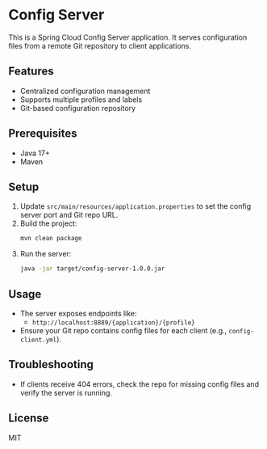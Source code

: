 # Config Server

This is a Spring Cloud Config Server application. It serves configuration files from a remote Git repository to client applications.

## Features
- Centralized configuration management
- Supports multiple profiles and labels
- Git-based configuration repository

## Prerequisites
- Java 17+
- Maven

## Setup
1. Update `src/main/resources/application.properties` to set the config server port and Git repo URL.
2. Build the project:
   ```bash
   mvn clean package
   ```
3. Run the server:
   ```bash
   java -jar target/config-server-1.0.0.jar
   ```

## Usage
- The server exposes endpoints like:
  - `http://localhost:8889/{application}/{profile}`
- Ensure your Git repo contains config files for each client (e.g., `config-client.yml`).

## Troubleshooting
- If clients receive 404 errors, check the repo for missing config files and verify the server is running.

## License
MIT
